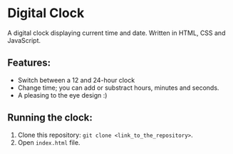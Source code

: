 # Digital Clock

A digital clock displaying current time and date. Written in HTML, CSS and JavaScript.

## Features:
- Switch between a 12 and 24-hour clock
- Change time; you can add or substract hours, minutes and seconds.
- A pleasing to the eye design :)

## Running the clock:
1. Clone this repository: ```git clone <link_to_the_repository>```.
2. Open ```index.html``` file.